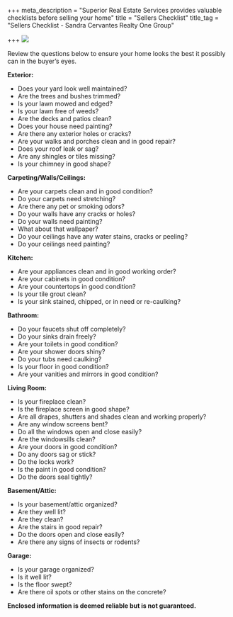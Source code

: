 +++
meta_description = "Superior Real Estate Services provides valuable checklists before selling your home"
title = "Sellers Checklist"
title_tag = "Sellers Checklist - Sandra Cervantes Realty One Group"

+++
![](/uploads/sellers_checklist.jpg)

Review the questions below to ensure your home looks the best it possibly can in the buyer’s eyes.

**Exterior:**

* Does your yard look well maintained?
* Are the trees and bushes trimmed?
* Is your lawn mowed and edged?
* Is your lawn free of weeds?
* Are the decks and patios clean?
* Does your house need painting?
* Are there any exterior holes or cracks?
* Are your walks and porches clean and in good repair?
* Does your roof leak or sag?
* Are any shingles or tiles missing?
* Is your chimney in good shape?

**Carpeting/Walls/Ceilings:**

* Are your carpets clean and in good condition?
* Do your carpets need stretching?
* Are there any pet or smoking odors?
* Do your walls have any cracks or holes?
* Do your walls need painting?
* What about that wallpaper?
* Do your ceilings have any water stains, cracks or peeling?
* Do your ceilings need painting?

**Kitchen:**

* Are your appliances clean and in good working order?
* Are your cabinets in good condition?
* Are your countertops in good condition?
* Is your tile grout clean?
* Is your sink stained, chipped, or in need or re-caulking?

**Bathroom:**

* Do your faucets shut off completely?
* Do your sinks drain freely?
* Are your toilets in good condition?
* Are your shower doors shiny?
* Do your tubs need caulking?
* Is your floor in good condition?
* Are your vanities and mirrors in good condition?

**Living Room:**

* Is your fireplace clean?
* Is the fireplace screen in good shape?
* Are all drapes, shutters and shades clean and working properly?
* Are any window screens bent?
* Do all the windows open and close easily?
* Are the windowsills clean?
* Are your doors in good condition?
* Do any doors sag or stick?
* Do the locks work?
* Is the paint in good condition?
* Do the doors seal tightly?

**Basement/Attic:**

* Is your basement/attic organized?
* Are they well lit?
* Are they clean?
* Are the stairs in good repair?
* Do the doors open and close easily?
* Are there any signs of insects or rodents?

**Garage:**

* Is your garage organized?
* Is it well lit?
* Is the floor swept?
* Are there oil spots or other stains on the concrete?

**Enclosed information is deemed reliable but is not guaranteed.**